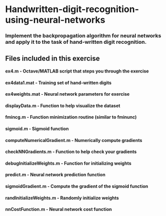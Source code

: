 # Handwritten-digit-recognition-using-neural-networks

###  Implement the backpropagation algorithm for neural networks and apply it to the task of hand-written digit recognition.

## Files included in this exercise
#### ex4.m - Octave/MATLAB script that steps you through the exercise 
#### ex4data1.mat - Training set of hand-written digits 
#### ex4weights.mat - Neural network parameters for exercise 
#### displayData.m - Function to help visualize the dataset 
#### fmincg.m - Function minimization routine (similar to fminunc) 
#### sigmoid.m - Sigmoid function 
#### computeNumericalGradient.m - Numerically compute gradients 
#### checkNNGradients.m - Function to help check your gradients 
#### debugInitializeWeights.m - Function for initializing weights 
#### predict.m - Neural network prediction function 
#### sigmoidGradient.m - Compute the gradient of the sigmoid function 
#### randInitializeWeights.m - Randomly initialize weights 
#### nnCostFunction.m - Neural network cost function
